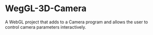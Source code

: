 # WegGL-3D-Camera
A WebGL project that adds to a Camera program and allows the user to control camera parameters interactively. 
